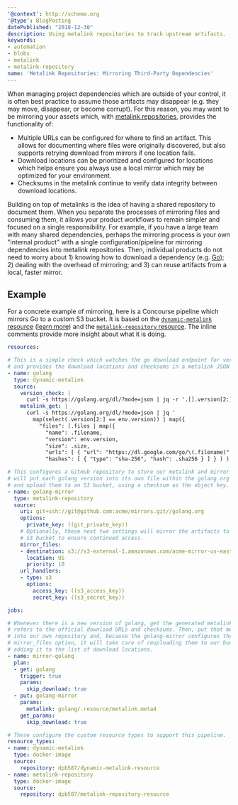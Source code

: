 ```yaml
---
'@context': http://schema.org
'@type': BlogPosting
datePublished: "2018-12-30"
description: Using metalink repositories to track upstream artifacts.
keywords:
- automation
- blobs
- metalink
- metalink-repository
name: 'Metalink Repositories: Mirroring Third-Party Dependencies'
---
```


When managing project dependencies which are outside of your control, it is often best practice to assume those artifacts may disappear (e.g. they may move, disappear, or become corrupt). For this reason, you may want to be mirroring your assets which, with [metalink repositories](/posts/2018/12/28/metalink-repositories-background-and-motivation), provides the functionality of:

 * Multiple URLs can be configured for where to find an artifact. This allows for documenting where files were originally discovered, but also supports retrying download from mirrors if one location fails.
 * Download locations can be prioritized and configured for locations which helps ensure you always use a local mirror which may be optimized for your environment.
 * Checksums in the metalink continue to verify data integrity between download locations.

Building on top of metalinks is the idea of having a shared repository to document them. When you separate the processes of mirroring files and consuming them, it allows your product workflows to remain simpler and focused on a single responsibility. For example, if you have a large team with many shared dependencies, perhaps the mirroring process is your own "internal product" with a single configuration/pipeline for mirroring dependencies into metalink repositories. Then, individual products do not need to worry about 1) knowing how to download a dependency (e.g. [Go](https://golang.org/)); 2) dealing with the overhead of mirroring; and 3) can reuse artifacts from a local, faster mirror.


## Example

For a concrete example of mirroring, here is a Concourse pipeline which mirrors Go to a custom S3 bucket. It is based on the [`dynamic-metalink` resource](https://github.com/dpb587/dynamic-metalink-resource) ([learn more](/posts/2018/12/02/watching-upstream-binaries-with-concourse)) and the [`metalink-repository` resource](https://github.com/dpb587/metalink-repository-resource). The inline comments provide more insight about what it is doing.

```yaml
resources:

# This is a simple check which watches the go download endpoint for versions
# and provides the download locations and checksums in a metalink JSON format.
- name: golang
  type: dynamic-metalink
  source:
    version_check: |
      curl -s https://golang.org/dl/?mode=json | jq -r '.[].version[2:]'
    metalink_get: |
      curl -s https://golang.org/dl/?mode=json | jq '
        map(select(.version[2:] == env.version)) | map({
          "files": (.files | map({
            "name": .filename,
            "version": env.version,
            "size": .size,
            "urls": [ { "url": "https://dl.google.com/go/\(.filename)" } ],
            "hashes": [ { "type": "sha-256", "hash": .sha256 } ] } ) ) } )[]'

# This configures a GitHub repository to store our metalink and mirror data. It
# will put each golang version into its own file within the golang.org directory
# and upload them to an S3 bucket, using a checksum as the object key.
- name: golang-mirror
  type: metalink-repository
  source:
    uri: git+ssh://git@github.com:acme/mirrors.git//golang.org
    options:
      private_key: ((git_private_key))
    # Optionally, these next two settings will mirror the artifacts to a custom
    # S3 bucket to ensure continued access.
    mirror_files:
    - destination: s3://s3-external-1.amazonaws.com/acme-mirror-us-east-1/golang.org/{{.SHA256}}
      location: US
      priority: 10
    url_handlers:
    - type: s3
      options:
        access_key: ((s3_access_key))
        secret_key: ((s3_secret_key))

jobs:

# Whenever there is a new version of golang, get the generated metalink which
# refers to the official download URLs and checksums. Then, put that metalink
# into our own repository and, because the golang-mirror configures the
# mirror_files option, it will take care of reuploading them to our bucket and
# adding it to the list of download locations.
- name: mirror-golang
  plan:
  - get: golang
    trigger: true
    params:
      skip_download: true
  - put: golang-mirror
    params:
      metalink: golang/.resource/metalink.meta4
    get_params:
      skip_download: true

# These configure the custom resource types to support this pipeline.
resource_types:
- name: dynamic-metalink
  type: docker-image
  source:
    repository: dpb587/dynamic-metalink-resource
- name: metalink-repository
  type: docker-image
  source:
    repository: dpb587/metalink-repository-resource
```
